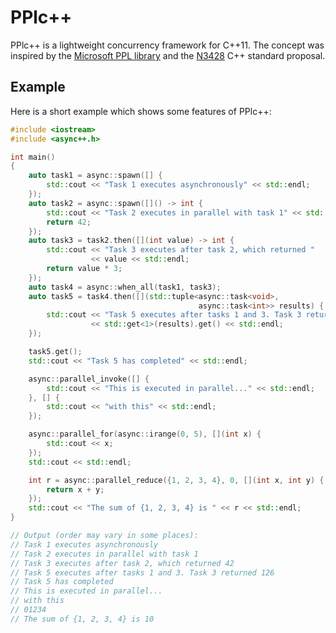 PPlc++
=======

PPlc++ is a lightweight concurrency framework for C++11. The concept was inspired by the [Microsoft PPL library](http://msdn.microsoft.com/en-us/library/dd492418.aspx) and the [N3428](http://www.open-std.org/jtc1/sc22/wg21/docs/papers/2012/n3428.pdf) C++ standard proposal.

Example
-------
Here is a short example which shows some features of PPlc++:

```c++
#include <iostream>
#include <async++.h>

int main()
{
    auto task1 = async::spawn([] {
        std::cout << "Task 1 executes asynchronously" << std::endl;
    });
    auto task2 = async::spawn([]() -> int {
        std::cout << "Task 2 executes in parallel with task 1" << std::endl;
        return 42;
    });
    auto task3 = task2.then([](int value) -> int {
        std::cout << "Task 3 executes after task 2, which returned "
                  << value << std::endl;
        return value * 3;
    });
    auto task4 = async::when_all(task1, task3);
    auto task5 = task4.then([](std::tuple<async::task<void>,
                                          async::task<int>> results) {
        std::cout << "Task 5 executes after tasks 1 and 3. Task 3 returned "
                  << std::get<1>(results).get() << std::endl;
    });

    task5.get();
    std::cout << "Task 5 has completed" << std::endl;

    async::parallel_invoke([] {
        std::cout << "This is executed in parallel..." << std::endl;
    }, [] {
        std::cout << "with this" << std::endl;
    });

    async::parallel_for(async::irange(0, 5), [](int x) {
        std::cout << x;
    });
    std::cout << std::endl;

    int r = async::parallel_reduce({1, 2, 3, 4}, 0, [](int x, int y) {
        return x + y;
    });
    std::cout << "The sum of {1, 2, 3, 4} is " << r << std::endl;
}

// Output (order may vary in some places):
// Task 1 executes asynchronously
// Task 2 executes in parallel with task 1
// Task 3 executes after task 2, which returned 42
// Task 5 executes after tasks 1 and 3. Task 3 returned 126
// Task 5 has completed
// This is executed in parallel...
// with this
// 01234
// The sum of {1, 2, 3, 4} is 10
```
